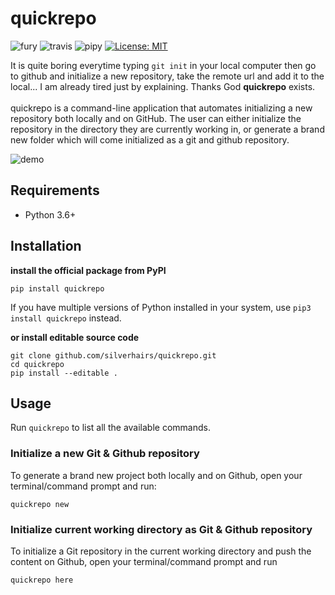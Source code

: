 # quickrepo
![fury](https://badge.fury.io/py/quickrepo.svg)
![travis](https://travis-ci.org/silverhairs/quickrepo.svg?branch=master)
![pipy](https://pypip.in/d/quickrepo/badge.png)
[![License: MIT](https://img.shields.io/badge/License-MIT-yellow.svg)](https://opensource.org/licenses/MIT)

It is quite boring everytime typing `git init` in your local computer then go to github and initialize a new repository, take the remote url and add it to the local... I am already tired just by explaining. Thanks God **quickrepo** exists. <br/>
<br/>quickrepo is a command-line application that automates initializing a new repository both locally and on GitHub. The user can either initialize the repository in the directory they are currently working in, or generate a brand new folder which will come initialized as a git and github repository.

<img src="/demo.gif" alt="demo">

## Requirements
  - Python 3.6+
## Installation
<b>install the official package from PyPI</b>
```
pip install quickrepo
```
If you have multiple versions of Python installed in your system, use `pip3 install quickrepo` instead.

<b>or install editable source code</b>
```
git clone github.com/silverhairs/quickrepo.git
cd quickrepo
pip install --editable .
```
## Usage
Run `quickrepo` to list all the available commands.

### Initialize a new Git & Github repository
To generate a brand new project both locally and on Github, open your terminal/command prompt and run: </br>
```
quickrepo new
```
### Initialize current working directory as Git & Github repository
To initialize a Git repository in the current working directory and push the content on Github, open your terminal/command prompt and run </br>
```
quickrepo here
```
